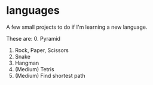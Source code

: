 # languages
A few small projects to do if I'm learning a new language.

These are:
0. Pyramid
1. Rock, Paper, Scissors
2. Snake
3. Hangman
4. (Medium) Tetris
5. (Medium) Find shortest path

